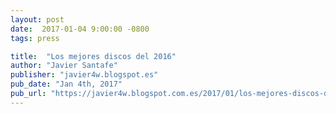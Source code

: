 ```yaml
---
layout: post
date:  2017-01-04 9:00:00 -0800
tags: press

title:  "Los mejores discos del 2016"
author: "Javier Santafe"
publisher: "javier4w.blogspot.es"
pub_date: "Jan 4th, 2017"
pub_url: "https://javier4w.blogspot.com.es/2017/01/los-mejores-discos-del-2016.html"
---
```

